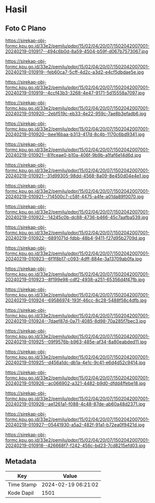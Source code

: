 # Hasil

## Foto C Plano

https://sirekap-obj-formc.kpu.go.id/33e2/pemilu/pdpr/15/02/04/20/07/1502042007001-20240219-010917--494c6b0d-8a59-4504-b59f-d067b7573067.jpg

https://sirekap-obj-formc.kpu.go.id/33e2/pemilu/pdpr/15/02/04/20/07/1502042007001-20240219-010919--feb60ca7-5cff-4d2c-a3d2-e4cf5dbdae5e.jpg

https://sirekap-obj-formc.kpu.go.id/33e2/pemilu/pdpr/15/02/04/20/07/1502042007001-20240219-010919--4ccf43b3-3268-4e47-9171-5d15558a7097.jpg

https://sirekap-obj-formc.kpu.go.id/33e2/pemilu/pdpr/15/02/04/20/07/1502042007001-20240219-010920--2ebf519c-eb33-4e22-959c-7ae8b3efadb6.jpg

https://sirekap-obj-formc.kpu.go.id/33e2/pemilu/pdpr/15/02/04/20/07/1502042007001-20240219-010920--bee16baa-b313-417d-8c4b-1170c6bd9341.jpg

https://sirekap-obj-formc.kpu.go.id/33e2/pemilu/pdpr/15/02/04/20/07/1502042007001-20240219-010921--81fceae0-b10a-406f-9b9b-a1faf6e14d6d.jpg

https://sirekap-obj-formc.kpu.go.id/33e2/pemilu/pdpr/15/02/04/20/07/1502042007001-20240219-010921--31d99305-98dd-4568-8a09-8e450d04e4e1.jpg

https://sirekap-obj-formc.kpu.go.id/33e2/pemilu/pdpr/15/02/04/20/07/1502042007001-20240219-010921--714500c7-c58f-4475-a4fe-a01da89f0070.jpg

https://sirekap-obj-formc.kpu.go.id/33e2/pemilu/pdpr/15/02/04/20/07/1502042007001-20240219-010922--14245c0b-dc88-4736-b466-45c7aafba539.jpg

https://sirekap-obj-formc.kpu.go.id/33e2/pemilu/pdpr/15/02/04/20/07/1502042007001-20240219-010922--6891071d-fdbb-48b4-9411-f27d95b2709d.jpg

https://sirekap-obj-formc.kpu.go.id/33e2/pemilu/pdpr/15/02/04/20/07/1502042007001-20240219-010923--6f1f8b17-c093-4dff-884e-3a13709ab0fa.jpg

https://sirekap-obj-formc.kpu.go.id/33e2/pemilu/pdpr/15/02/04/20/07/1502042007001-20240219-010923--8f199e98-cdf2-4938-a251-65356d4f47fb.jpg

https://sirekap-obj-formc.kpu.go.id/33e2/pemilu/pdpr/15/02/04/20/07/1502042007001-20240219-010924--69586974-193f-46cc-8c28-5488f58c4dfb.jpg

https://sirekap-obj-formc.kpu.go.id/33e2/pemilu/pdpr/15/02/04/20/07/1502042007001-20240219-010924--7daef87d-0a71-4085-8d98-70a285f7bec3.jpg

https://sirekap-obj-formc.kpu.go.id/33e2/pemilu/pdpr/15/02/04/20/07/1502042007001-20240219-010925--09f9576b-b963-485e-af34-8a80eabded11.jpg

https://sirekap-obj-formc.kpu.go.id/33e2/pemilu/pdpr/15/02/04/20/07/1502042007001-20240219-010925--d456a1dc-db1a-4e1c-9c41-e6d4d52c9414.jpg

https://sirekap-obj-formc.kpu.go.id/33e2/pemilu/pdpr/15/02/04/20/07/1502042007001-20240219-010926--ac066902-a321-4482-b9d0-dfdd4ffebe18.jpg

https://sirekap-obj-formc.kpu.go.id/33e2/pemilu/pdpr/15/02/04/20/07/1502042007001-20240219-010926--ae1261a1-f088-4c48-87de-ab60a48d2371.jpg

https://sirekap-obj-formc.kpu.go.id/33e2/pemilu/pdpr/15/02/04/20/07/1502042007001-20240219-010927--05441930-a5a2-482f-91a1-b72ea0f9421d.jpg

https://sirekap-obj-formc.kpu.go.id/33e2/pemilu/pdpr/15/02/04/20/07/1502042007001-20240219-010918--426668f7-f242-456c-bd23-7cd8215efd03.jpg


## Metadata

| Key        | Value               |
| ---------- | ------------------- |
| Time Stamp | 2024-02-19 06:21:02 |
| Kode Dapil | 1501                |



